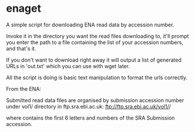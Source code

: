 # enaget
A simple script for downloading ENA read data by accession number.

Invoke it in the directory you want the read files downloading to, it'll prompt you enter the path to a file containing the list of your accession numbers, and that's it.

If you don't want to download right away it will output a list of generated URLs in 'out.txt' which you can use with wget later.



All the script is doing is basic text manipulation to format the urls correctly.

From the ENA:

Submitted read data files are organised by submission accession number under vol1/ directory in ftp.sra.ebi.ac.uk:
ftp://ftp.sra.ebi.ac.uk/vol1/<submission accession prefix>/<submission accession>

where <submission accession prefix> contains the first 6 letters and numbers of the SRA Submission accession.

